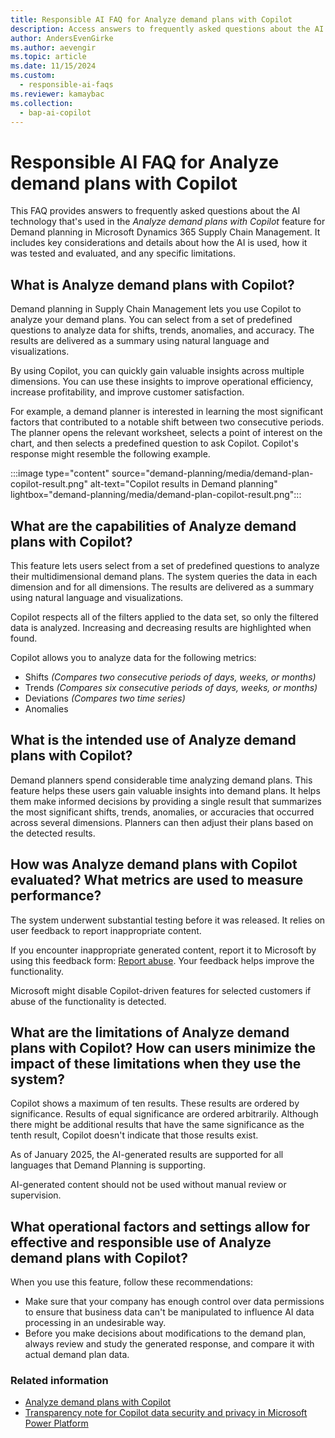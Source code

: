 ```yaml
---
title: Responsible AI FAQ for Analyze demand plans with Copilot
description: Access answers to frequently asked questions about the AI technology that's used in the "Analyze demand plans with Copilot" feature for Demand planning.
author: AndersEvenGirke
ms.author: aevengir
ms.topic: article
ms.date: 11/15/2024
ms.custom:
  - responsible-ai-faqs
ms.reviewer: kamaybac
ms.collection:
  - bap-ai-copilot
---
```


# Responsible AI FAQ for Analyze demand plans with Copilot

This FAQ provides answers to frequently asked questions about the AI technology that's used in the *Analyze demand plans with Copilot* feature for Demand planning in Microsoft Dynamics 365 Supply Chain Management. It includes key considerations and details about how the AI is used, how it was tested and evaluated, and any specific limitations.

## What is Analyze demand plans with Copilot?

Demand planning in Supply Chain Management lets you use Copilot to analyze your demand plans. You can select from a set of predefined questions to analyze data for shifts, trends, anomalies, and accuracy. The results are delivered as a summary using natural language and visualizations.

By using Copilot, you can quickly gain valuable insights across multiple dimensions. You can use these insights to improve operational efficiency, increase profitability, and improve customer satisfaction.

For example, a demand planner is interested in learning the most significant factors that contributed to a notable shift between two consecutive periods. The planner opens the relevant worksheet, selects a point of interest on the chart, and then selects a predefined question to ask Copilot. Copilot's response might resemble the following example.

:::image type="content" source="demand-planning/media/demand-plan-copilot-result.png" alt-text="Copilot results in Demand planning" lightbox="demand-planning/media/demand-plan-copilot-result.png":::

## What are the capabilities of Analyze demand plans with Copilot?

This feature lets users select from a set of predefined questions to analyze their multidimensional demand plans. The system queries the data in each dimension and for all dimensions. The results are delivered as a summary using natural language and visualizations.

Copilot respects all of the filters applied to the data set, so only the filtered data is analyzed. Increasing and decreasing results are highlighted when found.

Copilot allows you to analyze data for the following metrics:

- Shifts *(Compares two consecutive periods of days, weeks, or months)*
- Trends *(Compares six consecutive periods of days, weeks, or months)*
- Deviations *(Compares two time series)*
- Anomalies

## What is the intended use of Analyze demand plans with Copilot?

Demand planners spend considerable time analyzing demand plans. This feature helps these users gain valuable insights into demand plans. It helps them make informed decisions by providing a single result that summarizes the most significant shifts, trends, anomalies, or accuracies that occurred across several dimensions. Planners can then adjust their plans based on the detected results.

## How was Analyze demand plans with Copilot evaluated? What metrics are used to measure performance?

The system underwent substantial testing before it was released. It relies on user feedback to report inappropriate content.

If you encounter inappropriate generated content, report it to Microsoft by using this feedback form: [Report abuse](https://msrc.microsoft.com/report). Your feedback helps improve the functionality.

Microsoft might disable Copilot-driven features for selected customers if abuse of the functionality is detected.

## What are the limitations of Analyze demand plans with Copilot? How can users minimize the impact of these limitations when they use the system?

Copilot shows a maximum of ten results. These results are ordered by significance. Results of equal significance are ordered arbitrarily. Although there might be additional results that have the same significance as the tenth result, Copilot doesn't indicate that those results exist.

As of January 2025, the AI-generated results are supported for all languages that Demand Planning is supporting.

AI-generated content should not be used without manual review or supervision.

## What operational factors and settings allow for effective and responsible use of Analyze demand plans with Copilot?

When you use this feature, follow these recommendations:

- Make sure that your company has enough control over data permissions to ensure that business data can't be manipulated to influence AI data processing in an undesirable way.
- Before you make decisions about modifications to the demand plan, always review and study the generated response, and compare it with actual demand plan data.

### Related information

- [Analyze demand plans with Copilot](demand-planning/demand-planning-copilot.md)
- [Transparency note for Copilot data security and privacy in Microsoft Power Platform](/power-platform/transparency-note-copilot-data-security-privacy)
